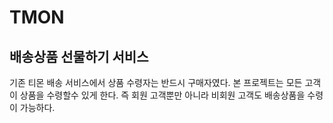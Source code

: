 # TMON

## 배송상품 선물하기 서비스

기존 티몬 배송 서비스에서 상품 수령자는 반드시 구매자였다. 본 프로젝트는 모든 고객이 상품을 수령할수 있게 한다. 즉 회원 고객뿐만 아니라 비회원 고객도 배송상품을 수령이 가능하다. 
<!--stackedit_data:
eyJoaXN0b3J5IjpbLTExODY4MDUwODEsLTU1MzY3MDM4Nl19
-->